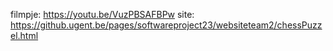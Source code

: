 filmpje: https://youtu.be/VuzPBSAFBPw
site: https://github.ugent.be/pages/softwareproject23/websiteteam2/chessPuzzel.html 

